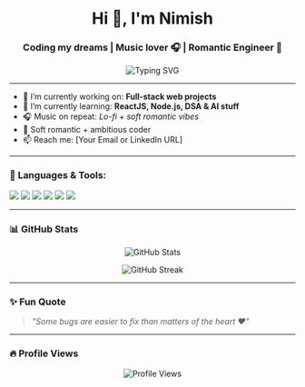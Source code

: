 <h1 align="center">Hi 👋, I'm Nimish</h1>
<h3 align="center">Coding my dreams | Music lover 🎧 | Romantic Engineer 💙</h3>

<p align="center">
  <img src="https://readme-typing-svg.herokuapp.com?font=Fira+Code&size=24&duration=3000&pause=500&color=F77FBE&center=true&vCenter=true&width=435&lines=Building+apps+%26+soft+feelings...;Coding+late+nights+%F0%9F%92%99;Manifesting+my+dreams+✨" alt="Typing SVG" />
</p>

---

- 🔭 I’m currently working on: **Full-stack web projects**
- 🌱 I’m currently learning: **ReactJS, Node.js, DSA & AI stuff**
- 🎧 Music on repeat: *Lo-fi + soft romantic vibes*
- 💙 Soft romantic + ambitious coder
- 📫 Reach me: [Your Email or LinkedIn URL]

---

### 🚀 **Languages & Tools:**

<p align="left">
  <img src="https://img.shields.io/badge/Python-3776AB?style=for-the-badge&logo=python&logoColor=white"/>
  <img src="https://img.shields.io/badge/JavaScript-F7DF1E?style=for-the-badge&logo=javascript&logoColor=black"/>
  <img src="https://img.shields.io/badge/React-61DAFB?style=for-the-badge&logo=react&logoColor=black"/>
  <img src="https://img.shields.io/badge/Node.js-339933?style=for-the-badge&logo=nodedotjs&logoColor=white"/>
  <img src="https://img.shields.io/badge/Git-F05032?style=for-the-badge&logo=git&logoColor=white"/>
  <img src="https://img.shields.io/badge/GitHub-100000?style=for-the-badge&logo=github&logoColor=white"/>
</p>

---

### 📊 **GitHub Stats**

<p align="center">
  <img src="https://github-readme-stats.vercel.app/api?username=YOUR_GITHUB_USERNAME&show_icons=true&theme=tokyonight" alt="GitHub Stats" />
</p>

<p align="center">
  <img src="https://github-readme-streak-stats.herokuapp.com/?user=YOUR_GITHUB_USERNAME&theme=tokyonight" alt="GitHub Streak" />
</p>

---

### ✨ **Fun Quote**

> *"Some bugs are easier to fix than matters of the heart ❤️"*

---

### 🔥 **Profile Views**

<p align="center">
  <img src="https://komarev.com/ghpvc/?username=YOUR_GITHUB_USERNAME&color=brightgreen" alt="Profile Views" />
</p>
